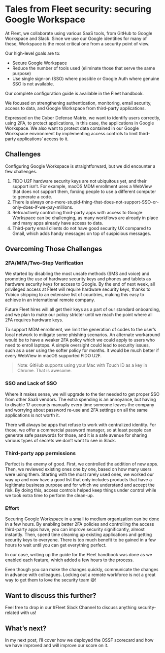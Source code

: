 # Tales from Fleet security: securing Google Workspace

At Fleet, we collaborate using various SaaS tools, from GitHub to Google Workspace and Slack. Since we use our Google identities for many of these, Workspace is the most critical one from a security point of view.

Our high-level goals are to:

- Secure Google Workspace
- Reduce the number of tools used (eliminate those that serve the same purpose)
- Use single sign-on (SSO) where possible or Google Auth where genuine SSO is not available.

Our complete configuration guide is available in the Fleet handbook.

We focused on strengthening authentication, monitoring, email security, access to data, and Google Workspace from third-party applications.

Expressed on the Cyber Defense Matrix, we want to identify users correctly, using 2FA, to protect applications, in this case, the applications in Google Workspace. We also want to protect data contained in our Google Workspace environment by implementing access controls to limit third-party applications’ access to it.

## Challenges

Configuring Google Workspace is straightforward, but we did encounter a few challenges.

1. FIDO U2F hardware security keys are not ubiquitous yet, and their support isn’t. For example, macOS MDM enrollment uses a WebView that does not support them, forcing people to use a different computer to generate a code.
2. There is always one-more-stupid-thing-that-does-not-support-SSO-or-only-does-if-we-pay-millions.
3. Retroactively controlling third-party apps with access to Google Workspace can be challenging, as many workflows are already in place and many apps already have access to data.
4. Third-party email clients do not have good security UX compared to Gmail, which adds handy messages on top of suspicious messages.

## Overcoming Those Challenges

### 2FA/MFA/Two-Step Verification
We started by disabling the most unsafe methods (SMS and voice) and promoting the use of hardware security keys and phones and tablets as hardware security keys for access to Google. By the end of next week, all privileged access at Fleet will require hardware security keys, thanks to Yubico shipping to an extensive list of countries, making this easy to achieve in an international remote company.

Future Fleet hires will all get their keys as a part of our standard onboarding, and we plan to make our policy stricter until we reach the point where all 2FA requires hardware keys.

To support MDM enrollment, we limit the generation of codes to the user’s local network to mitigate some phishing scenarios. An alternate workaround would be to have a weaker 2FA policy which we could apply to users who need to enroll laptops. A simple oversight could lead to security issues, such as a user using the softer policy for months. It would be much better if every WebView in macOS supported FIDO U2F.

>Note: GitHub supports using your Mac with Touch ID as a key in Chrome. That is awesome.

### SSO and Lack of SSO

Where it makes sense, we will upgrade to the tier needed to get proper SSO from other SaaS vendors. The extra spending is an annoyance, but having to disable 17 accounts manually every time someone leaves the company and worrying about password re-use and 2FA settings on all the same applications is not worth it.

There will always be apps that refuse to work with centralized identity. For those, we offer a commercial password manager, so at least people can generate safe passwords for those, and it is a safe avenue for sharing various types of secrets we don’t want to see in Slack.

### Third-party app permissions

Perfect is the enemy of good. First, we controlled the addition of new apps. Then, we reviewed existing ones one by one, based on how many users were using them. Starting with the most rarely used ones, we worked our way up and now have a good list that only includes products that have a legitimate business purpose and for which we understand and accept the risk. By doing this, access controls helped keep things under control while we took extra time to perform the clean-up.

### Effort

Securing Google Workspace in a small to medium organization can be done in a few hours. By enabling better 2FA policies and controlling the access third-party apps have, you can improve security significantly, almost instantly. Then, spend time cleaning up existing applications and getting security keys to everyone. There is too much benefit to be gained in a few hours to wait until you can get everything perfect.

In our case, writing up the guide for the Fleet handbook was done as we enabled each feature, which added a few hours to the process.

Even though you can make the changes quickly, communicate the changes in advance with colleagues. Locking out a remote workforce is not a great way to get them to love the security team 😅!

## Want to discuss this further?

Feel free to drop in our #Fleet Slack Channel to discuss anything security-related with us!

## What’s next?

In my next post, I’ll cover how we deployed the OSSF scorecard and how we have improved and will improve our score on it.

<meta name="category" value="security">
<meta name="author" value="GuillaumeRoss">
<meta name="publishedOn" value="2022-03-25">
<meta name="articleTitle" value="Tales from Fleet security: securing Google Workspace">